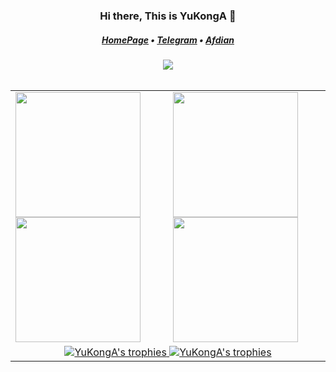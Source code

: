 <h3 align="center">Hi there, This is YuKongA 👋</h3>

<h5 align="center">
  <a href="https://yukonga.top/">HomePage</a> • <a href="https://t.me/YuKongA13579">Telegram</a> • <a href="https://afdian.com/a/YuKongA">Afdian</a>
</h5>

<div align="center">
  <picture>
    <img src='https://profile-counter.glitch.me/YuKongA/count.svg' />
  </picture>
</div><br />

<table width="100%" align="center">
  <tr>
    <td>
      <a href="https://#gh-light-mode-only">
        <img
          src="https://github-readme-stats-one-bice.vercel.app/api?username=YuKongA&show_icons=true&hide_border=true&bg_color=00000000&role=OWNER,ORGANIZATION_MEMBER,COLLABORATOR"
          height="200" />
      </a>
      <a href="https://#gh-dark-mode-only">
        <img
          src="https://github-readme-stats-one-bice.vercel.app/api?username=YuKongA&show_icons=true&hide_border=true&bg_color=00000000&theme=dark&role=OWNER,ORGANIZATION_MEMBER,COLLABORATOR"
          height="200" />
      </a>
    </td>
    <td>
      <a href="https://#gh-light-mode-only">
        <img
          src="https://github-readme-stats-one-bice.vercel.app/api/top-langs/?username=YuKongA&hide_border=true&layout=compact&langs_count=6&bg_color=00000000"
          height="200" />
      </a>
      <a href="https://#gh-dark-mode-only">
        <img
          src="https://github-readme-stats-one-bice.vercel.app/api/top-langs/?username=YuKongA&hide_border=true&layout=compact&langs_count=6&bg_color=00000000&theme=dark"
          height="200" />
      </a>
    </td>
  </tr>
  <tr>
    <td colspan="2" align="center">
      <a href="https://#gh-light-mode-only">
        <img
          src="https://github-profile-trophy.vercel.app/?username=YuKongA&row=1&margin-w=15&no-bg=true&no-frame=true"
          alt="YuKongA's trophies" />
      </a>
      <a href="https://#gh-dark-mode-only">
        <img
          src="https://github-profile-trophy.vercel.app/?username=YuKongA&row=1&margin-w=15&no-bg=true&no-frame=true&theme=onestar"
          alt="YuKongA's trophies" />
      </a>
    </td>
  </tr>
</table>